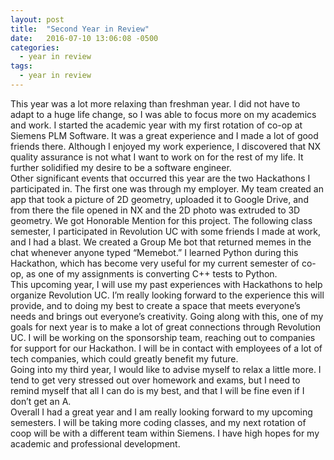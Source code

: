 ```yaml
---
layout: post
title:  "Second Year in Review"
date:   2016-07-10 13:06:08 -0500
categories: 
  - year in review
tags: 
  - year in review
---
```


This year was a lot more relaxing than freshman year. I did not have to adapt to a huge life change, so I was able to focus more on my academics and work. I started the academic year with my first rotation of co-op at Siemens PLM Software. It was a great experience and I made a lot of good friends there. Although I enjoyed my work experience, I discovered that NX quality assurance is not what I want to work on for the rest of my life. It further solidified my desire to be a software engineer.  
Other significant events that occurred this year are the two Hackathons I participated in. The first one was through my employer. My team created an app that took a picture of 2D geometry, uploaded it to Google Drive, and from there the file opened in NX and the 2D photo was extruded to 3D geometry. We got Honorable Mention for this project. The following class semester, I participated in Revolution UC with some friends I made at work, and I had a blast. We created a Group Me bot that returned memes in the chat whenever anyone typed “Memebot.” I learned Python during this Hackathon, which has become very useful for my current semester of co-op, as one of my assignments is converting C++ tests to Python.  
This upcoming year, I will use my past experiences with Hackathons to help organize Revolution UC. I’m really looking forward to the experience this will provide, and to doing my best to create a space that meets everyone’s needs and brings out everyone’s creativity. Going along with this, one of my goals for next year is to make a lot of great connections through Revolution UC. I will be working on the sponsorship team, reaching out to companies for support for our Hackathon. I will be in contact with employees of a lot of tech companies, which could greatly benefit my future.  
Going into my third year, I would like to advise myself to relax a little more. I tend to get very stressed out over homework and exams, but I need to remind myself that all I can do is my best, and that I will be fine even if I don’t get an A.  
Overall I had a great year and I am really looking forward to my upcoming semesters. I will be taking more coding classes, and my next rotation of coop will be with a different team within Siemens. I have high hopes for my academic and professional development.
